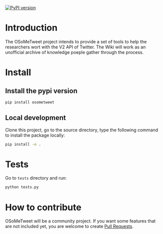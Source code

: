 [![PyPI version](https://badge.fury.io/py/osometweet.svg)](https://badge.fury.io/py/osometweet)

# Introduction

The OSoMeTweet project intends to provide a set of tools to help the researchers wort with the V2 API of Twitter.
The Wiki will work as an unofficial archive of knowledge poeple gather through the process.

# Install

## Install the pypi version

```bash
pip install osometweet
```

## Local development

Clone this project, go to the source directory, type the following command to install the package locally:

```bash
pip install -e .
```

# Tests

Go to `tests` directory and run:

```bash
python tests.py
```

# How to contribute

OSoMeTweet will be a community project. If you want some features that are not included yet, you are welcome to create [Pull Requests](https://github.com/truthy/osometweet/pulls).
